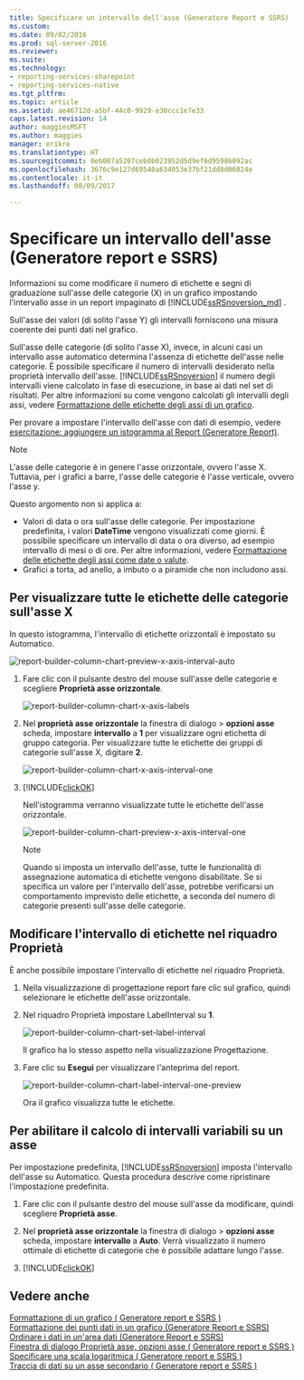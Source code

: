 ```yaml
---
title: Specificare un intervallo dell'asse (Generatore Report e SSRS) | Documenti Microsoft
ms.custom: 
ms.date: 09/02/2016
ms.prod: sql-server-2016
ms.reviewer: 
ms.suite: 
ms.technology:
- reporting-services-sharepoint
- reporting-services-native
ms.tgt_pltfrm: 
ms.topic: article
ms.assetid: ae46712d-a5bf-44c0-9929-e30ccc1e7e33
caps.latest.revision: 14
author: maggiesMSFT
ms.author: maggies
manager: erikre
ms.translationtype: HT
ms.sourcegitcommit: 0eb007a5207ceb0b023952d5d9ef6d95986092ac
ms.openlocfilehash: 3676c9e127d69540a634053e37bf21dd8d06024e
ms.contentlocale: it-it
ms.lasthandoff: 08/09/2017

---
```

# <a name="specify-an-axis-interval-report-builder-and-ssrs"></a>Specificare un intervallo dell'asse (Generatore report e SSRS)
Informazioni su come modificare il numero di etichette e segni di graduazione sull'asse delle categorie (X) in un grafico impostando l'intervallo asse in un report impaginato di [!INCLUDE[ssRSnoversion_md](../../includes/ssrsnoversion-md.md)] .
 
Sull'asse dei valori (di solito l'asse Y) gli intervalli forniscono una misura coerente dei punti dati nel grafico. 

Sull'asse delle categorie (di solito l'asse X), invece, in alcuni casi un intervallo asse automatico determina l'assenza di etichette dell'asse nelle categorie. È possibile specificare il numero di intervalli desiderato nella proprietà intervallo dell'asse. [!INCLUDE[ssRSnoversion](../../includes/ssrsnoversion-md.md)] il numero degli intervalli viene calcolato in fase di esecuzione, in base ai dati nel set di risultati. Per altre informazioni su come vengono calcolati gli intervalli degli assi, vedere [Formattazione delle etichette degli assi di un grafico](../../reporting-services/report-design/formatting-axis-labels-on-a-chart-report-builder-and-ssrs.md).  

Per provare a impostare l'intervallo dell'asse con dati di esempio, vedere [esercitazione: aggiungere un istogramma al Report (Generatore Report)](Tutorial:%20Add%20a%20Column%20Chart%20to%20Your%20Report%20\(Report%20Builder\).md).
  
> [!NOTE]  
>  L'asse delle categorie è in genere l'asse orizzontale, ovvero l'asse X. Tuttavia, per i grafici a barre, l'asse delle categorie è l'asse verticale, ovvero l'asse y.  
>
> Questo argomento non si applica a:
>-   Valori di data o ora sull'asse delle categorie. Per impostazione predefinita, i valori **DateTime** vengono visualizzati come giorni. È possibile specificare un intervallo di data o ora diverso, ad esempio intervallo di mesi o di ore. Per altre informazioni, vedere [Formattazione delle etichette degli assi come date o valute](../../reporting-services/report-design/format-axis-labels-as-dates-or-currencies-report-builder-and-ssrs.md).  
>-  Grafici a torta, ad anello, a imbuto o a piramide che non includono assi. 
  
## <a name="to-show-all-the-category-labels-on-the-x-axis"></a>Per visualizzare tutte le etichette delle categorie sull'asse X  

In questo istogramma, l'intervallo di etichette orizzontali è impostato su Automatico.

![report-builder-column-chart-preview-x-axis-interval-auto](../../reporting-services/report-design/media/report-builder-column-chart-preview-x-axis-interval-auto.png)
  
1.  Fare clic con il pulsante destro del mouse sull'asse delle categorie e scegliere **Proprietà asse orizzontale**.   

    ![report-builder-column-chart-x-axis-labels](../../reporting-services/report-design/media/report-builder-column-chart-x-axis-labels.png)
  
2.  Nel **proprietà asse orizzontale** la finestra di dialogo > **opzioni asse** scheda, impostare **intervallo** a **1** per visualizzare ogni etichetta di gruppo categoria. Per visualizzare tutte le etichette dei gruppi di categorie sull'asse X, digitare **2**. 

     ![report-builder-column-chart-x-axis-interval-one](../../reporting-services/report-design/media/report-builder-column-chart-x-axis-interval-one.png)
  
3.  [!INCLUDE[clickOK](../../includes/clickok-md.md)]  

    Nell'istogramma verranno visualizzate tutte le etichette dell'asse orizzontale.

    ![report-builder-column-chart-preview-x-axis-interval-one](../../reporting-services/report-design/media/report-builder-column-chart-preview-x-axis-interval-one.png)
  
    > [!NOTE]  
    >  Quando si imposta un intervallo dell'asse, tutte le funzionalità di assegnazione automatica di etichette vengono disabilitate. Se si specifica un valore per l'intervallo dell'asse, potrebbe verificarsi un comportamento imprevisto delle etichette, a seconda del numero di categorie presenti sull'asse delle categorie.  

## <a name="change-the-label-interval-in-properties-pane"></a>Modificare l'intervallo di etichette nel riquadro Proprietà

È anche possibile impostare l'intervallo di etichette nel riquadro Proprietà.

1.  Nella visualizzazione di progettazione report fare clic sul grafico, quindi selezionare le etichette dell'asse orizzontale.

3. Nel riquadro Proprietà impostare LabelInterval su **1**.

    ![report-builder-column-chart-set-label-interval](../../reporting-services/media/report-builder-column-chart-set-label-interval.png)

    Il grafico ha lo stesso aspetto nella visualizzazione Progettazione. 
    
5.  Fare clic su **Esegui** per visualizzare l'anteprima del report.

    ![report-builder-column-chart-label-interval-one-preview](../../reporting-services/media/report-builder-column-chart-label-interval-one-preview.png)
    
    Ora il grafico visualizza tutte le etichette.
  
## <a name="to-enable-a-variable-interval-calculation-on-an-axis"></a>Per abilitare il calcolo di intervalli variabili su un asse  

Per impostazione predefinita, [!INCLUDE[ssRSnoversion](../../includes/ssrsnoversion-md.md)] imposta l'intervallo dell'asse su Automatico. Questa procedura descrive come ripristinare l'impostazione predefinita. 
  
1.  Fare clic con il pulsante destro del mouse sull'asse da modificare, quindi scegliere **Proprietà asse**. 
  
2.  Nel **proprietà asse orizzontale** la finestra di dialogo > **opzioni asse** scheda, impostare **intervallo** a **Auto**. Verrà visualizzato il numero ottimale di etichette di categorie che è possibile adattare lungo l'asse.  
  
3.  [!INCLUDE[clickOK](../../includes/clickok-md.md)]  
  
## <a name="see-also"></a>Vedere anche  
 [Formattazione di un grafico &#40; Generatore report e SSRS &#41;](../../reporting-services/report-design/formatting-a-chart-report-builder-and-ssrs.md)   
 [Formattazione dei punti dati in un grafico (Generatore Report e SSRS)](../../reporting-services/report-design/formatting-data-points-on-a-chart-report-builder-and-ssrs.md)   
 [Ordinare i dati in un'area dati (Generatore Report e SSRS)](../../reporting-services/report-design/sort-data-in-a-data-region-report-builder-and-ssrs.md)   
 [Finestra di dialogo Proprietà asse, opzioni asse &#40; Generatore report e SSRS &#41;](http://msdn.microsoft.com/library/b276e210-7a12-48ae-971b-7dabae51df11)   
 [Specificare una scala logaritmica &#40; Generatore report e SSRS &#41;](../../reporting-services/report-design/specify-a-logarithmic-scale-report-builder-and-ssrs.md)   
 [Traccia di dati su un asse secondario &#40; Generatore report e SSRS &#41;](../../reporting-services/report-design/plot-data-on-a-secondary-axis-report-builder-and-ssrs.md)  
  
  

